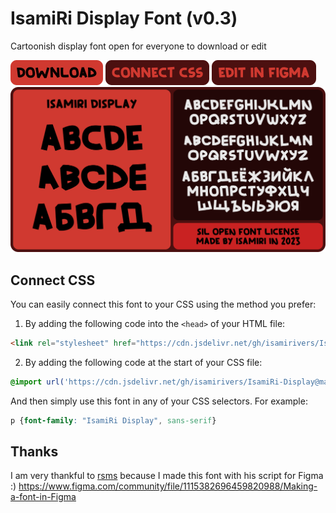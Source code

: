 # IsamiRi Display Font (v0.3)
Cartoonish display font open for everyone to download or edit

[![Download](images/download.png)](https://github.com/isamirivers/IsamiRi-Display/tree/main/font)
[![Connect CSS](images/connect.png)](#connect-css)
[![Edit in Figma](images/edit.png)](https://www.figma.com/community/file/1263659115038962956/IsamiRi-Display-Font)
![Font preview](images/preview.png)

## Connect CSS
You can easily connect this font to your CSS using the method you prefer:
1. By adding the following code into the `<head>` of your HTML file:
```html
<link rel="stylesheet" href="https://cdn.jsdelivr.net/gh/isamirivers/IsamiRi-Display@main/stylesheet.css">
```
2. By adding the following code at the start of your CSS file:
```css
@import url('https://cdn.jsdelivr.net/gh/isamirivers/IsamiRi-Display@main/stylesheet.css');
```
And then simply use this font in any of your CSS selectors. For example:
```css
p {font-family: "IsamiRi Display", sans-serif}
```

## Thanks
I am very thankful to [rsms](https://github.com/rsms) because I made this font with his script for Figma :)
https://www.figma.com/community/file/1115382696459820988/Making-a-font-in-Figma
